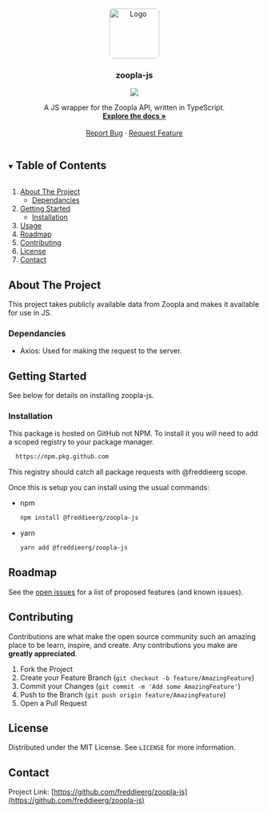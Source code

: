 <!-- PROJECT SHIELDS -->
<!--
*** I'm using markdown "reference style" links for readability.
*** Reference links are enclosed in brackets [ ] instead of parentheses ( ).
*** See the bottom of this document for the declaration of the reference variables
*** for contributors-url, forks-url, etc. This is an optional, concise syntax you may use.
*** https://www.markdownguide.org/basic-syntax/#reference-style-links
-->
<!-- PROJECT LOGO -->
<br />
<p align="center">
  <a href="https://github.com/freddieerg/zoopla-js">
    <img src="https://is3-ssl.mzstatic.com/image/thumb/Purple114/v4/dc/1f/20/dc1f20a0-bf58-2405-616b-1adf9ec99152/AppIcon-0-0-1x_U007emarketing-0-0-0-10-0-0-sRGB-0-0-0-GLES2_U002c0-512MB-85-220-0-0.png/492x0w.png" alt="Logo" width="auto" height="100" style="border-radius: 6px">
  </a>

  <h3 align="center">zoopla-js</h3>
  
  <p align="center">
  <a href="https://travis-ci.com/github/freddieerg/zoopla-js">
    <img src="https://travis-ci.com/freddieerg/zoopla-js.svg?branch=master">
  </a>
 
  <p align="center">
    A JS wrapper for the Zoopla API, written in TypeScript.
    <br />
    <a href="https://github.com/github_username/repo_name"><strong>Explore the docs »</strong></a>
    <br />
    <br />
    <a href="https://github.com/freddieerg/zoopla-js/issues">Report Bug</a>
    ·
    <a href="https://github.com/freddieerg/zoopla-js/issues">Request Feature</a>
  </p>


<!-- TABLE OF CONTENTS -->
<details open="open">
  <summary><h2 style="display: inline-block">Table of Contents</h2></summary>
  <ol>
    <li>
      <a href="#about-the-project">About The Project</a>
      <ul>
        <li><a href="#built-with">Dependancies</a></li>
      </ul>
    </li>
    <li>
      <a href="#getting-started">Getting Started</a>
      <ul>
        <li><a href="#installation">Installation</a></li>
      </ul>
    </li>
    <li><a href="#usage">Usage</a></li>
    <li><a href="#roadmap">Roadmap</a></li>
    <li><a href="#contributing">Contributing</a></li>
    <li><a href="#license">License</a></li>
    <li><a href="#contact">Contact</a></li>
  </ol>
</details>



<!-- ABOUT THE PROJECT -->
## About The Project
This project takes publicly available data from Zoopla and makes it available for use in JS.


### Dependancies

* Axios: Used for making the request to the server.



<!-- GETTING STARTED -->
## Getting Started

See below for details on installing zoopla-js.

### Installation

This package is hosted on GitHub not NPM. To install it you will need to add a scoped registry to your package manager.
```sh
  https://npm.pkg.github.com
  ```
This registry should catch all package requests with @freddieerg scope.

Once this is setup you can install using the usual commands:

* npm
  ```sh
  npm install @freddieerg/zoopla-js
  ```
* yarn
  ```sh
  yarn add @freddieerg/zoopla-js
  ```

<!-- ROADMAP -->
## Roadmap

See the [open issues](https://github.com/freddieerg/zoopla-js/issues) for a list of proposed features (and known issues).



<!-- CONTRIBUTING -->
## Contributing

Contributions are what make the open source community such an amazing place to be learn, inspire, and create. Any contributions you make are **greatly appreciated**.

1. Fork the Project
2. Create your Feature Branch (`git checkout -b feature/AmazingFeature`)
3. Commit your Changes (`git commit -m 'Add some AmazingFeature'`)
4. Push to the Branch (`git push origin feature/AmazingFeature`)
5. Open a Pull Request



<!-- LICENSE -->
## License

Distributed under the MIT License. See `LICENSE` for more information.



<!-- CONTACT -->
## Contact

Project Link: [https://github.com/freddieerg/zoopla-js](https://github.com/freddieerg/zoopla-js)





<!-- MARKDOWN LINKS & IMAGES -->
<!-- https://www.markdownguide.org/basic-syntax/#reference-style-links -->
[contributors-shield]: https://img.shields.io/github/contributors/github_username/repo.svg?style=for-the-badge
[contributors-url]: https://github.com/github_username/repo/graphs/contributors
[forks-shield]: https://img.shields.io/github/forks/github_username/repo.svg?style=for-the-badge
[forks-url]: https://github.com/github_username/repo/network/members
[stars-shield]: https://img.shields.io/github/stars/github_username/repo.svg?style=for-the-badge
[stars-url]: https://github.com/github_username/repo/stargazers
[issues-shield]: https://img.shields.io/github/issues/github_username/repo.svg?style=for-the-badge
[issues-url]: https://github.com/github_username/repo/issues
[license-shield]: https://img.shields.io/github/license/github_username/repo.svg?style=for-the-badge
[license-url]: https://github.com/github_username/repo/blob/master/LICENSE.txt
[linkedin-shield]: https://img.shields.io/badge/-LinkedIn-black.svg?style=for-the-badge&logo=linkedin&colorB=555
[linkedin-url]: https://linkedin.com/in/github_username

